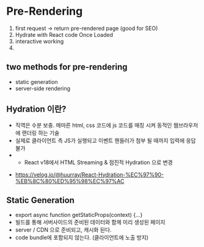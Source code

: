 # Pre-Rendering

1. first request -> return pre-rendered page (good for SEO)
2. Hydrate with React code Once Loaded
3. interactive working
4.

## two methods for pre-rendering

- static generation
- server-side rendering

## Hydration 이란?

- 직역은 수분 보충. 메마른 html, css 코드에 js 코드를 매칭 시켜 동적인 웹브라우저에 랜더링 하는 기술
- 실제로 클라이언트 측 JS가 실행되고 이벤트 핸들러가 첨부 될 때까지 입력에 응답 불가
- - React v18에서 HTML Streaming & 점진적 Hydration 으로 변경

* https://velog.io/@huurray/React-Hydration-%EC%97%90-%EB%8C%80%ED%95%98%EC%97%AC

## Static Generation

- export async function getStaticProps(context) {...}
- 빌드를 통해 서버사이드의 준비된 데이터와 함께 미리 생성된 페이지
- server / CDN 으로 준비되고, 캐시화 된다.
- code bundle에 포함되지 않는다. (클라이언트에 노출 방지)
